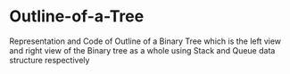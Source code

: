 # Outline-of-a-Tree
Representation and Code of Outline of a Binary Tree which is the left view and right view of the Binary tree as a whole using Stack and Queue data structure respectively
